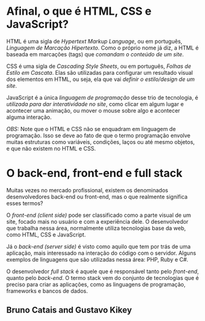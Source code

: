 # Afinal, o que é HTML, CSS e JavaScript?

HTML é uma sigla de _Hypertext Markup Language_, ou em português, *Linguagem de Marcação Hipertexto*. Como o próprio nome já diz, a HTML é baseada em marcações (tags) que *comandam o conteúdo de um site*.

CSS é uma sigla de _Cascading Style Sheets_, ou em português, *Folhas de Estilo em Cascata*. Elas são utilizadas para configurar um resultado visual dos elementos em HTML, ou seja, ela que vai *definir o estilo/design de um site*.

JavaScript é a única *linguagem de programação* desse trio de tecnologia, é *utilizada para dar interatividade no site*, como clicar em algum lugar e acontecer uma animação, ou mover o mouse sobre algo e acontecer alguma interação.

*OBS:* Note que o HTML e CSS não se enquadram em linguagem de programação. Isso se deve ao fato de que o termo programação envolve muitas estruturas como variáveis, condições, laços ou até mesmo objetos, e que não existem no HTML e CSS.

# O back-end, front-end e full stack

Muitas vezes no mercado profissional, existem os denominados desenvolvedores back-end ou front-end, mas o que realmente significa esses termos? 

O *front-end (client side)* pode ser classificado como a parte visual de um site, focado mais no usuário e com a experiência dele. O desenvolvedor que trabalha nessa área, normalmente utiliza tecnologias base da web, como HTML, CSS e JavaScript.

Já o *back-end (server side)* é visto como aquilo que tem por trás de uma aplicação, mais interessado na interação do código com o servidor. Alguns exemplos de linguagens que são utilizadas nessa área: PHP, Ruby e C#.

O desenvolvedor *full stack* é aquele que é responsável tanto pelo *front-end*, quanto pelo *back-end*. O termo stack vem do conjunto de tecnologias que é preciso para criar as aplicações, como as linguagens de programação, frameworks e bancos de dados.

## Bruno Catais and Gustavo Kikey
